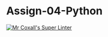 # Assign-04-Python
[![Mr Coxall's Super Linter](https://github.com/ICS3U-C-Programming-Val-I/Assign-04-Python/workflows/Mr%20Coxall's%20Super%20Linter/badge.svg)](https://github.com/ICS3U-C-Programming-Val-I/Assign-04-Python/actions/)
